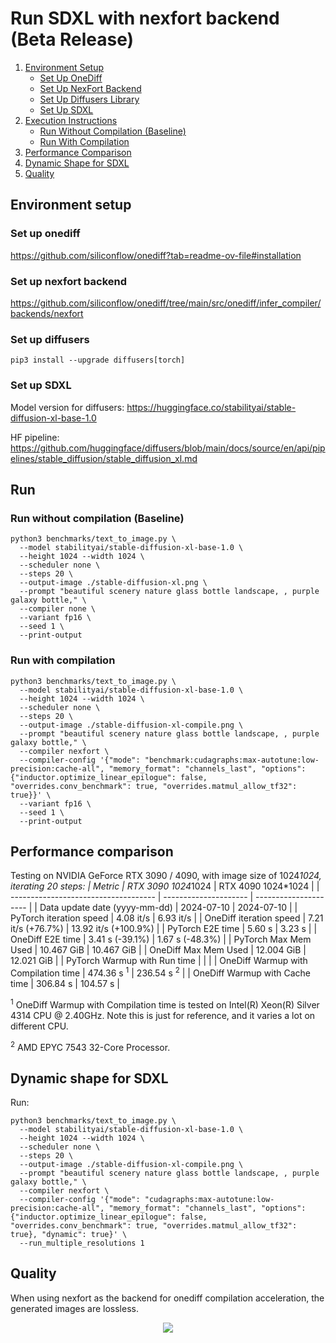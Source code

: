 # Run SDXL with nexfort backend (Beta Release)

1. [Environment Setup](#environment-setup)
   - [Set Up OneDiff](#set-up-onediff)
   - [Set Up NexFort Backend](#set-up-nexfort-backend)
   - [Set Up Diffusers Library](#set-up-diffusers)
   - [Set Up SDXL](#set-up-sdxl)
2. [Execution Instructions](#run)
   - [Run Without Compilation (Baseline)](#run-without-compilation-baseline)
   - [Run With Compilation](#run-with-compilation)
3. [Performance Comparison](#performance-comparison)
4. [Dynamic Shape for SDXL](#dynamic-shape-for-sdxl)
5. [Quality](#quality)

## Environment setup
### Set up onediff
https://github.com/siliconflow/onediff?tab=readme-ov-file#installation

### Set up nexfort backend
https://github.com/siliconflow/onediff/tree/main/src/onediff/infer_compiler/backends/nexfort

### Set up diffusers

```
pip3 install --upgrade diffusers[torch]
```
### Set up SDXL
Model version for diffusers: https://huggingface.co/stabilityai/stable-diffusion-xl-base-1.0

HF pipeline: https://github.com/huggingface/diffusers/blob/main/docs/source/en/api/pipelines/stable_diffusion/stable_diffusion_xl.md

## Run

### Run without compilation (Baseline)
```shell
python3 benchmarks/text_to_image.py \
  --model stabilityai/stable-diffusion-xl-base-1.0 \
  --height 1024 --width 1024 \
  --scheduler none \
  --steps 20 \
  --output-image ./stable-diffusion-xl.png \
  --prompt "beautiful scenery nature glass bottle landscape, , purple galaxy bottle," \
  --compiler none \
  --variant fp16 \
  --seed 1 \
  --print-output
```

### Run with compilation

```shell
python3 benchmarks/text_to_image.py \
  --model stabilityai/stable-diffusion-xl-base-1.0 \
  --height 1024 --width 1024 \
  --scheduler none \
  --steps 20 \
  --output-image ./stable-diffusion-xl-compile.png \
  --prompt "beautiful scenery nature glass bottle landscape, , purple galaxy bottle," \
  --compiler nexfort \
  --compiler-config '{"mode": "benchmark:cudagraphs:max-autotune:low-precision:cache-all", "memory_format": "channels_last", "options": {"inductor.optimize_linear_epilogue": false, "overrides.conv_benchmark": true, "overrides.matmul_allow_tf32": true}}' \
  --variant fp16 \
  --seed 1 \
  --print-output
```

## Performance comparison

Testing on NVIDIA GeForce RTX 3090 / 4090, with image size of 1024*1024, iterating 20 steps:
| Metric                               | RTX 3090  1024*1024   | RTX 4090 1024*1024    |
| ------------------------------------ | --------------------- | --------------------- |
| Data update date (yyyy-mm-dd)        | 2024-07-10            | 2024-07-10            |
| PyTorch iteration speed              | 4.08 it/s             | 6.93 it/s             |
| OneDiff iteration speed              | 7.21 it/s (+76.7%)    | 13.92 it/s (+100.9%)  |
| PyTorch E2E time                     | 5.60 s                | 3.23 s                |
| OneDiff E2E time                     | 3.41 s (-39.1%)       | 1.67 s (-48.3%)       |
| PyTorch Max Mem Used                 | 10.467 GiB            | 10.467 GiB            |
| OneDiff Max Mem Used                 | 12.004 GiB            | 12.021 GiB            |
| PyTorch Warmup with Run time         |                       |                       |
| OneDiff Warmup with Compilation time | 474.36 s <sup>1</sup> | 236.54 s <sup>2</sup> |
| OneDiff Warmup with Cache time       | 306.84 s              | 104.57 s              |

<sup>1</sup> OneDiff Warmup with Compilation time is tested on Intel(R) Xeon(R) Silver 4314 CPU @ 2.40GHz. Note this is just for reference, and it varies a lot on different CPU.

<sup>2</sup> AMD EPYC 7543 32-Core Processor.


## Dynamic shape for SDXL

Run:

```shell
python3 benchmarks/text_to_image.py \
  --model stabilityai/stable-diffusion-xl-base-1.0 \
  --height 1024 --width 1024 \
  --scheduler none \
  --steps 20 \
  --output-image ./stable-diffusion-xl-compile.png \
  --prompt "beautiful scenery nature glass bottle landscape, , purple galaxy bottle," \
  --compiler nexfort \
  --compiler-config '{"mode": "cudagraphs:max-autotune:low-precision:cache-all", "memory_format": "channels_last", "options": {"inductor.optimize_linear_epilogue": false, "overrides.conv_benchmark": true, "overrides.matmul_allow_tf32": true}, "dynamic": true}' \
  --run_multiple_resolutions 1
```

## Quality
When using nexfort as the backend for onediff compilation acceleration, the generated images are lossless.

<p align="center">
<img src="../../../imgs/nexfort_sdxl_demo.png">
</p>
